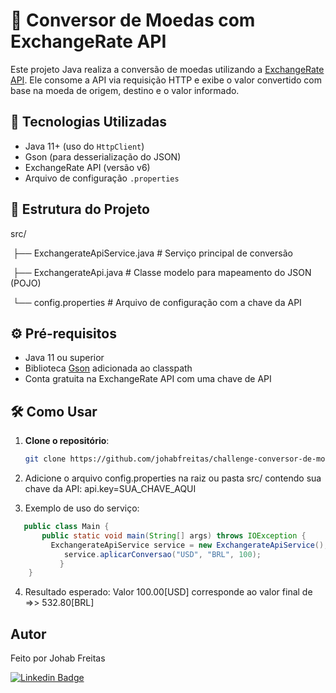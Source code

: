 # 💱 Conversor de Moedas com ExchangeRate API

Este projeto Java realiza a conversão de moedas utilizando a [ExchangeRate API](https://www.exchangerate-api.com/). Ele consome a API via requisição HTTP e exibe o valor convertido com base na moeda de origem, destino e o valor informado.

## 🚀 Tecnologias Utilizadas

- Java 11+ (uso do `HttpClient`)
- Gson (para desserialização do JSON)
- ExchangeRate API (versão v6)
- Arquivo de configuração `.properties`

## 📁 Estrutura do Projeto
src/

​	├── ExchangerateApiService.java # Serviço principal de conversão

​	├── ExchangerateApi.java # Classe modelo para mapeamento do JSON (POJO)

​	└── config.properties # Arquivo de configuração com a chave da API


## ⚙️ Pré-requisitos

- Java 11 ou superior
- Biblioteca [Gson](https://github.com/google/gson) adicionada ao classpath
- Conta gratuita na ExchangeRate API com uma chave de API

## 🛠️ Como Usar

1. **Clone o repositório**:
   ```bash
   git clone https://github.com/johabfreitas/challenge-conversor-de-moedas.git

2. Adicione o arquivo config.properties na raiz ou pasta src/ contendo sua chave da API:
   api.key=SUA_CHAVE_AQUI

3. Exemplo de uso do serviço:
```java
   public class Main {
   	   public static void main(String[] args) throws IOException {
   	     ExchangerateApiService service = new ExchangerateApiService();
   		    service.aplicarConversao("USD", "BRL", 100);
   	       }
    }
```

4. Resultado esperado:
   Valor 100.00[USD] corresponde ao valor final de =>> 532.80[BRL]

## Autor
Feito por Johab Freitas

[![Linkedin Badge](https://img.shields.io/badge/-Johab-blue?style=flat-square&logo=Linkedin&logoColor=white&link=https://www.linkedin.com/in/johabfreitas/)](https://www.linkedin.com/in/johabfreitas/)
